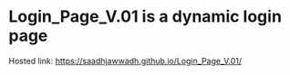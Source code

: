 # Login_Page_V.01 is a dynamic login page

Hosted link: https://saadhjawwadh.github.io/Login_Page_V.01/
